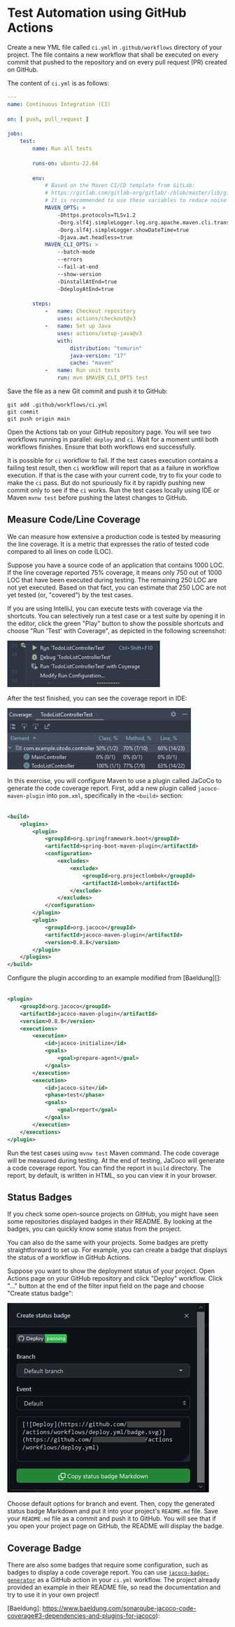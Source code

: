 # Test Automation using GitHub Actions

Create a new YML file called `ci.yml` in `.github/workflows` directory of your project.
The file contains a new workflow that shall be executed on every commit that pushed to the repository
and on every pull request (PR) created on GitHub.

The content of `ci.yml` is as follows:

```yml
---
name: Continuous Integration (CI)

on: [ push, pull_request ]

jobs:
    test:
        name: Run all tests

        runs-on: ubuntu-22.04

        env:
            # Based on the Maven CI/CD template from GitLab:
            # https://gitlab.com/gitlab-org/gitlab/-/blob/master/lib/gitlab/ci/templates/Maven.gitlab-ci.yml
            # It is recommended to use these variables to reduce noise in the logs
            MAVEN_OPTS: >
                -Dhttps.protocols=TLSv1.2
                -Dorg.slf4j.simpleLogger.log.org.apache.maven.cli.transfer.Slf4jMavenTransferListener=WARN
                -Dorg.slf4j.simpleLogger.showDateTime=true
                -Djava.awt.headless=true
            MAVEN_CLI_OPTS: >
                --batch-mode
                --errors
                --fail-at-end
                --show-version
                -DinstallAtEnd=true
                -DdeployAtEnd=true

        steps:
            -   name: Checkout repository
                uses: actions/checkout@v3
            -   name: Set up Java
                uses: actions/setup-java@v3
                with:
                    distribution: "temurin"
                    java-version: "17"
                    cache: "maven"
            -   name: Run unit tests
                run: mvn $MAVEN_CLI_OPTS test
```

Save the file as a new Git commit and push it to GitHub:

```shell
git add .github/workflows/ci.yml
git commit
git push origin main
```

Open the Actions tab on your GitHub repository page.
You will see two workflows running in parallel: `deploy` and `ci`.
Wait for a moment until both workflows finishes.
Ensure that both workflows end successfully.

It is possible for `ci` workflow to fail.
If the test cases execution contains a failing test result,
then `ci` workflow will report that as a failure in workflow execution.
If that is the case with your current code, try to fix your code to make the `ci` pass.
But do not spuriously fix it by rapidly pushing new commit only to see if the `ci` works.
Run the test cases locally using IDE or Maven `mvnw test` before pushing the latest changes to GitHub.

## Measure Code/Line Coverage

We can measure how extensive a production code is tested by measuring the line coverage.
It is a metric that expresses the ratio of tested code compared to all lines on code (LOC).

Suppose you have a source code of an application that contains 1000 LOC.
If the line coverage reported 75% coverage, it means only 750 out of 1000 LOC that have been executed during testing.
The remaining 250 LOC are not yet executed.
Based on that fact, you can estimate that 250 LOC are not yet tested (or, "covered") by the test cases.

If you are using IntelliJ, you can execute tests with coverage via the shortcuts.
You can selectively run a test case or a test suite by opening it in the editor,
click the green "Play" button to show the possible shortcuts
and choose "Run 'Test' with Coverage", as depicted in the following screenshot:

![Screenshot of code coverage shortcut button](./images/coverage_intellij_1.png)

After the test finished, you can see the coverage report in IDE:

![Screenshot of code coverage report in IntelliJ](./images/coverage_intellij_2.png)

In this exercise, you will configure Maven to use a plugin called JaCoCo to generate the code coverage report.
First, add a new plugin called `jacoco-maven-plugin` into `pom.xml`, specifically in the `<build>` section:

```xml

<build>
    <plugins>
        <plugin>
            <groupId>org.springframework.boot</groupId>
            <artifactId>spring-boot-maven-plugin</artifactId>
            <configuration>
                <excludes>
                    <exclude>
                        <groupId>org.projectlombok</groupId>
                        <artifactId>lombok</artifactId>
                    </exclude>
                </excludes>
            </configuration>
        </plugin>
        <plugin>
            <groupId>org.jacoco</groupId>
            <artifactId>jacoco-maven-plugin</artifactId>
            <version>0.8.8</version>
        </plugin>
    </plugins>
</build>
```

Configure the plugin according to an example modified from [Baeldung][]:

```xml

<plugin>
    <groupId>org.jacoco</groupId>
    <artifactId>jacoco-maven-plugin</artifactId>
    <version>0.8.8</version>
    <executions>
        <execution>
            <id>jacoco-initialize</id>
            <goals>
                <goal>prepare-agent</goal>
            </goals>
        </execution>
        <execution>
            <id>jacoco-site</id>
            <phase>test</phase>
            <goals>
                <goal>report</goal>
            </goals>
        </execution>
    </executions>
</plugin>
```

Run the test cases using `mvnw test` Maven command.
The code coverage will be measured during testing.
At the end of testing, JaCoco will generate a code coverage report.
You can find the report in `build` directory.
The report, by default, is written in HTML, so you can view it in your browser.

## Status Badges

If you check some open-source projects on GitHub,
you might have seen some repositories displayed badges in their README.
By looking at the badges, you can quickly know some status from the project.

You can also do the same with your projects.
Some badges are pretty straightforward to set up.
For example, you can create a badge that displays the status of a workflow in GitHub Actions.

Suppose you want to show the deployment status of your project.
Open Actions page on your GitHub repository and click "Deploy" workflow.
Click "..." button at the end of the filter input field on the page and choose "Create status badge":

![Screenshot of create status badge](./images/github_badges.png)

Choose default options for branch and event.
Then, copy the generated status badge Markdown and put it into your project's `README.md` file.
Save your `README.md` file as a commit and push it to GitHub.
You will see that if you open your project page on GitHub, the README will display the badge.

## Coverage Badge

There are also some badges that require some configuration, such as badges to display a code coverage report.
You can use [`jacoco-badge-generator`](https://github.com/cicirello/jacoco-badge-generator) as a GitHub action in your `ci.yml` workflow.
The project already provided an example in their README file,
so read the documentation and try to use it in your own project!

[Baeldung]: https://www.baeldung.com/sonarqube-jacoco-code-coverage#3-dependencies-and-plugins-for-jacoco):
